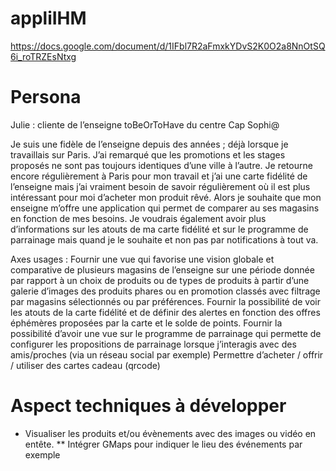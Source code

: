 # appliIHM
https://docs.google.com/document/d/1IFbl7R2aFmxkYDvS2K0O2a8NnOtSQ6i_roTRZEsNtxg

# Persona

Julie : cliente de l’enseigne toBeOrToHave du centre Cap Sophi@

Je suis une fidèle de l’enseigne depuis des années ; déjà lorsque je travaillais sur Paris. J’ai remarqué que les promotions et les stages proposés ne sont pas toujours identiques d’une ville à l’autre. Je retourne encore régulièrement à Paris pour mon travail et j’ai une carte fidélité de l’enseigne mais j’ai vraiment besoin de savoir régulièrement où il est plus intéressant pour moi d’acheter mon produit rêvé. Alors je souhaite que mon enseigne m’offre une application qui permet de comparer au ses magasins en fonction de mes besoins.
Je voudrais également avoir plus d’informations sur les atouts de ma carte fidélité et sur le programme de parrainage mais quand je le souhaite et non pas par notifications à tout va.

Axes usages :
Fournir une vue qui favorise une vision globale et comparative de plusieurs magasins de l’enseigne sur une période donnée par rapport à un choix de produits ou de types de produits à partir d’une galerie d’images des produits phares ou en promotion classés avec filtrage par magasins sélectionnés ou par préférences.
Fournir la possibilité de voir les atouts de la carte fidélité et de définir des alertes en fonction des offres éphémères proposées par la carte et le solde de points.
Fournir la possibilité d’avoir une vue sur le programme de parrainage qui permette de configurer les propositions de parrainage lorsque j’interagis avec des amis/proches (via un réseau social par exemple)
Permettre d’acheter / offrir / utiliser des cartes cadeau (qrcode)

# Aspect techniques à développer
*  Visualiser les produits et/ou évènements  avec des images ou vidéo en entête.
** Intégrer GMaps pour indiquer le lieu des événements par exemple
